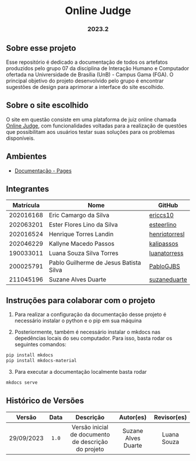 <h1 align="center"> Online Judge  </h1>
<h3 align="center"> 2023.2 </h3>

## Sobre esse projeto 

Esse repositório é dedicado a documentação de todos os artefatos produzidos pelo grupo 07 da disciplina de Interação Humano e Computador ofertada na Univrersidade de Brasília (UnB) - Campus Gama (FGA).  O principal objetivo do projeto desenvolvido pelo grupo é encontrar sugestões de design para aprimorar a interface do site escolhido.  

## Sobre o site escolhido 

O site em questão consiste em uma plataforma de juiz online chamada [Online Judge](https://onlinejudge.org/index.php), com funcionalidades voltadas para a realização de questões que possibilitam aos usuários testar suas soluções para os problemas disponíveis. 

## Ambientes

- [Documentação - Pages](https://interacao-humano-computador.github.io/2023.2-OnlineJudge/)

## Integrantes

| Matrícula | Nome                                   | GitHub                                          |
| --------- | -------------------------------------- | ----------------------------------------------- |
|  202016168|Eric Camargo da Silva              | [ericcs10](https://github.com/ericcs10)        |
|  202063201| Ester Flores Lino da Silva           | [esteerlino](https://github.com/esteerlino)    |
|  202016524| Henrique Torres Landin | [henriqtorresl](https://github.com/henriqtorresl)        |
|202046229  | Kallyne Macedo Passos         | [kalipassos](https://github.com/kalipassos)  |
| 190033011 | Luana Souza Silva Torres               | [luanatorress](https://github.com/luanatorress)    |
| 200025791 | Pablo Guilherme de Jesus Batista Silva            | [PabloGJBS](https://github.com/PabloGJBS)  |
| 211045196 | Suzane Alves Duarte            | [suzaneduarte](https://github.com/suzaneduarte)  |

## Instruções para colaborar com o projeto 

1. Para realizar a configuração da documentação desse projeto é necessário instalar o python e o pip em sua máquina

2. Posteriormente, também é necessário instalar o mkdocs nas depedências locais do seu computador. Para isso, basta rodar os seguintes comandos:

```bash
pip install mkdocs
pip install mkdocs-material
```
3. Para executar a documentação localmente basta rodar 
```bash
mkdocs serve
```

## Histórico de Versões 

|   Versão   | Data  |                      Descrição                      |    Autor(es)     |  Revisor(es)  |
| :--------: | :---: | :-------------------------------------------------: | :--------------: | :-----------: |
| 29/09/2023| `1.0` | Versão inicial de documento de descrição do projeto | Suzane Alves Duarte| Luana Souza |
